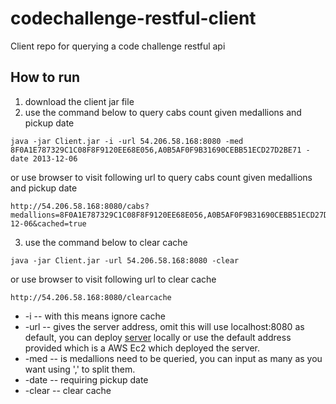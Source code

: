 # codechallenge-restful-client
Client repo for querying a code challenge restful api

## How to run
1. download the client jar file
2. use the command below to query cabs count given medallions and pickup date
``` 
java -jar Client.jar -i -url 54.206.58.168:8080 -med 8F0A1E787329C1C08F8F9120EE68E056,A0B5AF0F9B31690CEBB51ECD27D2BE71 -date 2013-12-06 
```
or use browser to visit following url to query cabs count given medallions and pickup date
```
http://54.206.58.168:8080/cabs?medallions=8F0A1E787329C1C08F8F9120EE68E056,A0B5AF0F9B31690CEBB51ECD27D2BE71&pickup_date=2013-12-06&cached=true
```
3. use the command below to clear cache
``` 
java -jar Client.jar -url 54.206.58.168:8080 -clear
```
or use browser to visit following url to clear cache
```
http://54.206.58.168:8080/clearcache
```
* -i -- with this means ignore cache
* -url -- gives the server address, omit this will use localhost:8080 as default, you can deploy [server](https://github.com/Xingyuj/codechallenge-restful-server) locally or use the default address provided which is a AWS Ec2 which deployed the server.
* -med -- is medallions need to be queried, you can input as many as you want using ',' to split them.
* -date -- requiring pickup date
* -clear -- clear cache
